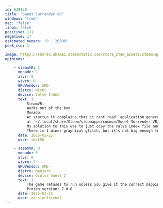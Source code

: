 ```yaml
---
id: 638130
title: "Sweet Surrender VR"
windows: "true"
mac: "false"
linux: false
positive: 111
negative: 17
estimated_owners: "0 - 20000"
peak_ccu: 1

image: https://shared.akamai.steamstatic.com/store_item_assets/steam/apps/638130/header.jpg?t=1730896980
opinions:

    - steamVR: 1
      monado: 2
      alvr: 0
      wivrn: 0
      GPUVendor: AMD
      distro: NixOS
      device: Valve Index
      text: |
          SteamVR:
          Works out of the box
          Monado:
          At startup it complains that it cant read `application_generated_unity_sweetsurrender_exe_binding_holographic_controller.json`
          at `~/.local/share/Steam/steamapps/common/Sweet Surrender VR/Sweet Surrender VR_Data/StreamingAssets/SteamVR/`
          My solution to this was to just copy the valve index file and rename the copy to the file it wants and then the game launches fine.
          There is 1 minor graphical glitch, but it's not big enough to change the category of the rating for imo, when loading a level the black screen seems to not span the entire visual area and instead is only partly in the middle of your vision. On steamvr its fully black gives a lagspike and then the level is loaded, so its not that big of a deal honestly, no further issues when the level is actually loaded.
      date: 2025-02-25
      user: sbot50

    - steamVR: 0
      monado: 0
      alvr: 0
      wivrn: 2
      GPUVendor: AMD
      distro: Manjaro
      device: Oculus Quest 2
      text: |
          The game refuses to run unless you give it the correct mapping for the halo controllers. This is not a problem as pointed out by sbot50, copying and renaming the meta controller .json file in the requested folder into `application_generated_unity_sweetsurrender_exe_binding_holographic_controller.json` solved the problem completely. After that it ran as expected.
          Proton version: 7.0-6
      date: 2025-03-25
      user: missionfriend1
---
```

